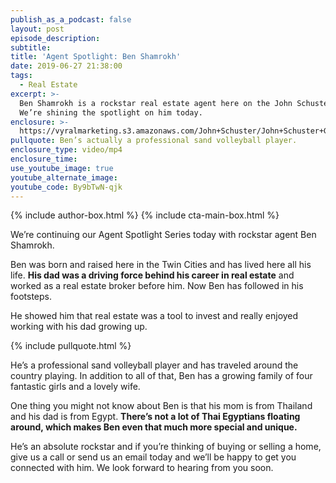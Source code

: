 ```yaml
---
publish_as_a_podcast: false
layout: post
episode_description:
subtitle:
title: 'Agent Spotlight: Ben Shamrokh'
date: 2019-06-27 21:38:00
tags:
  - Real Estate
excerpt: >-
  Ben Shamrokh is a rockstar real estate agent here on the John Schuster Team.
  We’re shining the spotlight on him today.
enclosure: >-
  https://vyralmarketing.s3.amazonaws.com/John+Schuster/John+Schuster+Group-+Agent+Spotlight-+Ben+Shamrokh+(1).mp4
pullquote: Ben’s actually a professional sand volleyball player.
enclosure_type: video/mp4
enclosure_time:
use_youtube_image: true
youtube_alternate_image:
youtube_code: By9bTwN-qjk
---
```


{% include author-box.html %}
{% include cta-main-box.html %}

We’re continuing our Agent Spotlight Series today with rockstar agent Ben Shamrokh.

Ben was born and raised here in the Twin Cities and has lived here all his life. **His dad was a driving force behind his career in real estate** and worked as a real estate broker before him. Now Ben has followed in his footsteps.

He showed him that real estate was a tool to invest and really enjoyed working with his dad growing up.

{% include pullquote.html %}

He’s a professional sand volleyball player and has traveled around the country playing. In addition to all of that, Ben has a growing family of four fantastic girls and a lovely wife.

One thing you might not know about Ben is that his mom is from Thailand and his dad is from Egypt. **There’s not a lot of Thai Egyptians floating around, which makes Ben even that much more special and unique.**

He’s an absolute rockstar and if you’re thinking of buying or selling a home, give us a call or send us an email today and we’ll be happy to get you connected with him. We look forward to hearing from you soon.